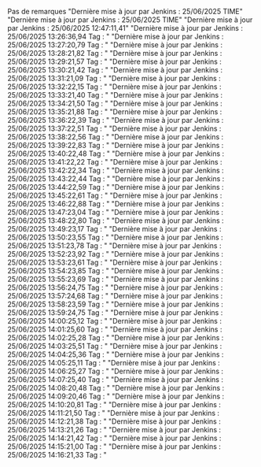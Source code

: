 Pas de remarques
"Dernière mise à jour par Jenkins : 25/06/2025  TIME" 
"Dernière mise à jour par Jenkins : 25/06/2025  TIME" 
"Dernière mise à jour par Jenkins : 25/06/2025  12:47:11,41" 
"Dernière mise à jour par Jenkins : 25/06/2025  13:26:36,94 Tag : " 
"Dernière mise à jour par Jenkins : 25/06/2025  13:27:20,79 Tag : " 
"Dernière mise à jour par Jenkins : 25/06/2025  13:28:21,82 Tag : " 
"Dernière mise à jour par Jenkins : 25/06/2025  13:29:21,57 Tag : " 
"Dernière mise à jour par Jenkins : 25/06/2025  13:30:21,42 Tag : " 
"Dernière mise à jour par Jenkins : 25/06/2025  13:31:21,09 Tag : " 
"Dernière mise à jour par Jenkins : 25/06/2025  13:32:22,15 Tag : " 
"Dernière mise à jour par Jenkins : 25/06/2025  13:33:21,40 Tag : " 
"Dernière mise à jour par Jenkins : 25/06/2025  13:34:21,50 Tag : " 
"Dernière mise à jour par Jenkins : 25/06/2025  13:35:21,88 Tag : " 
"Dernière mise à jour par Jenkins : 25/06/2025  13:36:22,39 Tag : " 
"Dernière mise à jour par Jenkins : 25/06/2025  13:37:22,51 Tag : " 
"Dernière mise à jour par Jenkins : 25/06/2025  13:38:22,56 Tag : " 
"Dernière mise à jour par Jenkins : 25/06/2025  13:39:22,83 Tag : " 
"Dernière mise à jour par Jenkins : 25/06/2025  13:40:22,48 Tag : " 
"Dernière mise à jour par Jenkins : 25/06/2025  13:41:22,22 Tag : " 
"Dernière mise à jour par Jenkins : 25/06/2025  13:42:22,34 Tag : " 
"Dernière mise à jour par Jenkins : 25/06/2025  13:43:22,44 Tag : " 
"Dernière mise à jour par Jenkins : 25/06/2025  13:44:22,59 Tag : " 
"Dernière mise à jour par Jenkins : 25/06/2025  13:45:22,61 Tag : " 
"Dernière mise à jour par Jenkins : 25/06/2025  13:46:22,88 Tag : " 
"Dernière mise à jour par Jenkins : 25/06/2025  13:47:23,04 Tag : " 
"Dernière mise à jour par Jenkins : 25/06/2025  13:48:22,80 Tag : " 
"Dernière mise à jour par Jenkins : 25/06/2025  13:49:23,17 Tag : " 
"Dernière mise à jour par Jenkins : 25/06/2025  13:50:23,55 Tag : " 
"Dernière mise à jour par Jenkins : 25/06/2025  13:51:23,78 Tag : " 
"Dernière mise à jour par Jenkins : 25/06/2025  13:52:23,92 Tag : " 
"Dernière mise à jour par Jenkins : 25/06/2025  13:53:23,61 Tag : " 
"Dernière mise à jour par Jenkins : 25/06/2025  13:54:23,85 Tag : " 
"Dernière mise à jour par Jenkins : 25/06/2025  13:55:23,69 Tag : " 
"Dernière mise à jour par Jenkins : 25/06/2025  13:56:24,75 Tag : " 
"Dernière mise à jour par Jenkins : 25/06/2025  13:57:24,68 Tag : " 
"Dernière mise à jour par Jenkins : 25/06/2025  13:58:23,59 Tag : " 
"Dernière mise à jour par Jenkins : 25/06/2025  13:59:24,75 Tag : " 
"Dernière mise à jour par Jenkins : 25/06/2025  14:00:25,12 Tag : " 
"Dernière mise à jour par Jenkins : 25/06/2025  14:01:25,60 Tag : " 
"Dernière mise à jour par Jenkins : 25/06/2025  14:02:25,28 Tag : " 
"Dernière mise à jour par Jenkins : 25/06/2025  14:03:25,51 Tag : " 
"Dernière mise à jour par Jenkins : 25/06/2025  14:04:25,36 Tag : " 
"Dernière mise à jour par Jenkins : 25/06/2025  14:05:25,11 Tag : " 
"Dernière mise à jour par Jenkins : 25/06/2025  14:06:25,27 Tag : " 
"Dernière mise à jour par Jenkins : 25/06/2025  14:07:25,40 Tag : " 
"Dernière mise à jour par Jenkins : 25/06/2025  14:08:20,48 Tag : " 
"Dernière mise à jour par Jenkins : 25/06/2025  14:09:20,46 Tag : " 
"Dernière mise à jour par Jenkins : 25/06/2025  14:10:20,81 Tag : " 
"Dernière mise à jour par Jenkins : 25/06/2025  14:11:21,50 Tag : " 
"Dernière mise à jour par Jenkins : 25/06/2025  14:12:21,38 Tag : " 
"Dernière mise à jour par Jenkins : 25/06/2025  14:13:21,26 Tag : " 
"Dernière mise à jour par Jenkins : 25/06/2025  14:14:21,42 Tag : " 
"Dernière mise à jour par Jenkins : 25/06/2025  14:15:21,00 Tag : " 
"Dernière mise à jour par Jenkins : 25/06/2025  14:16:21,33 Tag : " 
